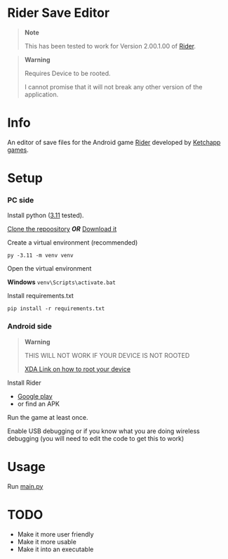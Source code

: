 # Rider Save Editor

> **Note**
>
> This has been tested to work for Version 2.00.1.00 of [Rider](https://play.google.com/store/apps/details?id=com.ketchapp.rider).

> **Warning**
>
> Requires Device to be rooted.
>
> I cannot promise that it will not break any other version of the application.

# Info

An editor of save files for the Android game [Rider](https://play.google.com/store/apps/details?id=com.ketchapp.rider) developed by [Ketchapp games](http://www.ketchappgames.com/).

# Setup

### PC side

Install python ([3.11](https://www.python.org/downloads/release/python-3110/) tested).

[Clone the repoository](https://docs.github.com/en/repositories/creating-and-managing-repositories/cloning-a-repository) ***OR*** [Download it](https://github.com/JKook-Plus/rider_save_editor/archive/refs/heads/main.zip)

Create a virtual environment (recommended)

`py -3.11 -m venv venv`

Open the virtual environment

__Windows__
`venv\Scripts\activate.bat`

Install requirements.txt

`pip install -r requirements.txt`

### Android side

> **Warning**
>
> THIS WILL NOT WORK IF YOUR DEVICE IS NOT ROOTED
> 
> [XDA Link on how to root your device](https://www.xda-developers.com/root/)

Install Rider

- [Google play](https://play.google.com/store/apps/details?id=com.ketchapp.rider) 
- or find an APK

Run the game at least once.

Enable USB debugging or if you know what you are doing wireless debugging (you will need to edit the code to get this to work)

# Usage

Run [main.py](../main.py)

# TODO

- Make it more user friendly
- Make it more usable
- Make it into an executable
